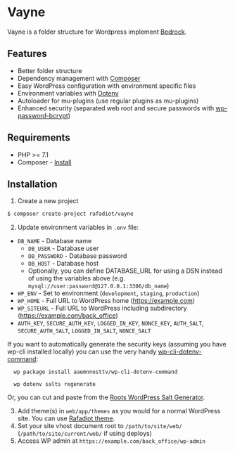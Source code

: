 # Vayne

Vayne is a folder structure for Wordpress implement [Bedrock](https://github.com/roots/bedrock/).

## Features

* Better folder structure
* Dependency management with [Composer](https://getcomposer.org)
* Easy WordPress configuration with environment specific files
* Environment variables with [Dotenv](https://github.com/vlucas/phpdotenv)
* Autoloader for mu-plugins (use regular plugins as mu-plugins)
* Enhanced security (separated web root and secure passwords with [wp-password-bcrypt](https://github.com/roots/wp-password-bcrypt))

## Requirements

* PHP >= 7.1
* Composer - [Install](https://getcomposer.org/doc/00-intro.md#installation-linux-unix-osx)

## Installation

1. Create a new project
```sh
$ composer create-project rafadiot/vayne
```

2. Update environment variables in `.env`  file:
  * `DB_NAME` - Database name
    * `DB_USER` - Database user
    * `DB_PASSWORD` - Database password
    * `DB_HOST` - Database host
    * Optionally, you can define DATABASE_URL for using a DSN instead of using the variables above (e.g. `mysql://user:password@127.0.0.1:3306/db_name`)
  * `WP_ENV` - Set to environment (`development`, `staging`, `production`)
  * `WP_HOME` - Full URL to WordPress home (https://example.com)
  * `WP_SITEURL` - Full URL to WordPress including subdirectory (https://example.com/back_office)
  * `AUTH_KEY`, `SECURE_AUTH_KEY`, `LOGGED_IN_KEY`, `NONCE_KEY`, `AUTH_SALT`, `SECURE_AUTH_SALT`, `LOGGED_IN_SALT`, `NONCE_SALT`

  If you want to automatically generate the security keys (assuming you have wp-cli installed locally) you can use the very handy [wp-cli-dotenv-command](https://github.com/aaemnnosttv/wp-cli-dotenv-command):

      wp package install aaemnnosttv/wp-cli-dotenv-command

      wp dotenv salts regenerate

  Or, you can cut and paste from the [Roots WordPress Salt Generator](https://roots.io/salts.html).

3. Add theme(s) in `web/app/themes` as you would for a normal WordPress site. You can use [Rafadiot theme](https://github.com/minhtuanchannhan/rafadiot).
4. Set your site vhost document root to `/path/to/site/web/` (`/path/to/site/current/web/` if using deploys)
5. Access WP admin at `https://example.com/back_office/wp-admin`
